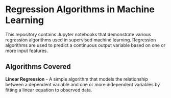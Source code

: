# Regression Algorithms in Machine Learning

This repository contains Jupyter notebooks that demonstrate various regression algorithms used in supervised machine learning. Regression algorithms are used to predict a continuous output variable based on one or more input features.

## Algorithms Covered

**Linear Regression**
    - A simple algorithm that models the relationship between a dependent variable and one or more independent variables by fitting a linear equation to observed data.

